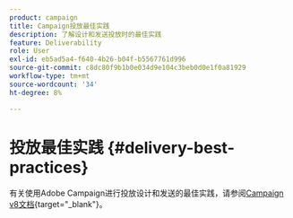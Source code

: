 ```yaml
---
product: campaign
title: Campaign投放最佳实践
description: 了解设计和发送投放时的最佳实践
feature: Deliverability
role: User
exl-id: eb5ad5a4-f640-4b26-b04f-b5567761d996
source-git-commit: c8dc80f9b1b0e034d9e104c3beb0d0e1f0a81929
workflow-type: tm+mt
source-wordcount: '34'
ht-degree: 8%

---
```


# 投放最佳实践 {#delivery-best-practices}

有关使用Adobe Campaign进行投放设计和发送的最佳实践，请参阅[Campaign v8文档](https://experienceleague.adobe.com/en/docs/campaign/campaign-v8/send/delivery-best-practices){target="_blank"}。
